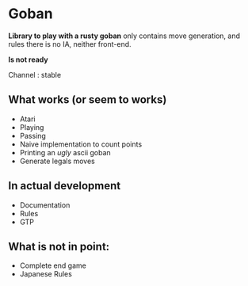 # Goban

**Library to play with a rusty goban** only contains move generation, and rules there is no IA, neither
front-end.

**Is not ready**

Channel : stable

## What works (or seem to works)
- Atari
- Playing
- Passing
- Naive implementation to count points
- Printing an *ugly* ascii goban
- Generate legals moves

## In actual development
- Documentation
- Rules
- GTP

## What is not in point:
- Complete end game
- Japanese Rules
